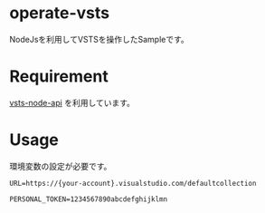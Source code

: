 # operate-vsts
NodeJsを利用してVSTSを操作したSampleです。

# Requirement
[vsts-node-api](https://github.com/Microsoft/vsts-node-api) を利用しています。

# Usage
環境変数の設定が必要です。

```
URL=https://{your-account}.visualstudio.com/defaultcollection

PERSONAL_TOKEN=1234567890abcdefghijklmn
```
